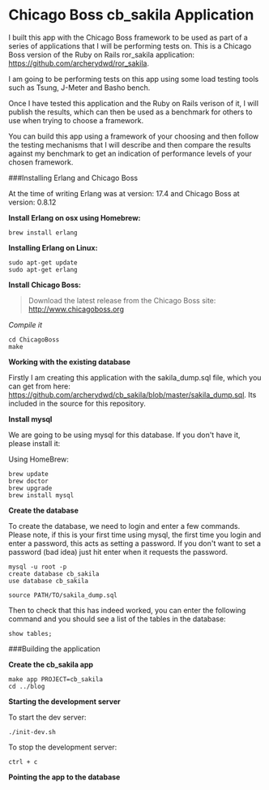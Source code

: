 # Chicago Boss cb_sakila Application

I built this app with the Chicago Boss framework to be used as part of a series of applications that I will be 
performing tests on. This is a Chicago Boss version of the Ruby on Rails ror_sakila application: https://github.com/archerydwd/ror_sakila.

I am going to be performing tests on this app using some load testing tools such as Tsung, J-Meter and Basho bench. 

Once I have tested this application and the Ruby on Rails verison of it, I will publish the results, which can then be used as a benchmark for others to use when trying to choose a framework.

You can build this app using a framework of your choosing and then follow the testing mechanisms that I will describe and then compare the results against my benchmark to get an indication of performance levels of your chosen framework.

###Installing Erlang and Chicago Boss

At the time of writing Erlang was at version: 17.4 and Chicago Boss at version: 0.8.12

**Install Erlang on osx using Homebrew:**
```
brew install erlang
```
**Installing Erlang on Linux:**
```
sudo apt-get update
sudo apt-get erlang
```
**Install Chicago Boss:**

>Download the latest release from the Chicago Boss site: http://www.chicagoboss.org

*Compile it*
```
cd ChicagoBoss
make
```

**Working with the existing database**

Firstly I am creating this application with the sakila_dump.sql file, which you can get from here: https://github.com/archerydwd/cb_sakila/blob/master/sakila_dump.sql. Its included in the source for this repository.

**Install mysql**

We are going to be using mysql for this database. If you don't have it, please install it:

Using HomeBrew:

```
brew update
brew doctor
brew upgrade
brew install mysql
```

**Create the database**

To create the database, we need to login and enter a few commands. Please note, if this is your first time using mysql, the first time you login and enter a password, this acts as setting a password. If you don't want to set a password (bad idea) just hit enter when it requests the password.

```
mysql -u root -p
create database cb_sakila
use database cb_sakila

source PATH/TO/sakila_dump.sql
```

Then to check that this has indeed worked, you can enter the following command and you should see a list of the tables in the database:

```
show tables;
```

###Building the application

**Create the cb_sakila app**

```
make app PROJECT=cb_sakila
cd ../blog
```

**Starting the development server**

To start the dev server:

```
./init-dev.sh
```

To stop the development server:

```
ctrl + c
```

**Pointing the app to the database**



















